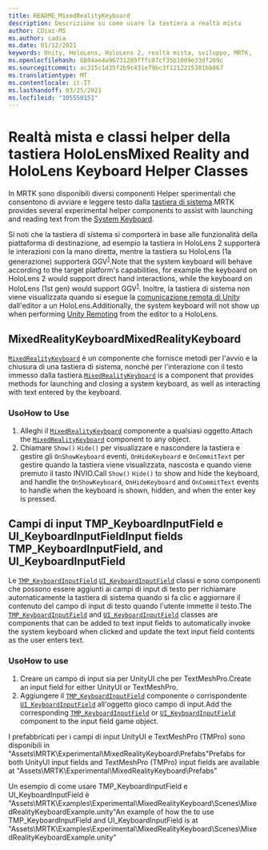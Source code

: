 ```yaml
---
title: README_MixedRealityKeyboard
description: Descrizione su come usare la tastiera a realtà mista
author: CDiaz-MS
ms.author: cadia
ms.date: 01/12/2021
keywords: Unity, HoloLens, HoloLens 2, realtà mista, sviluppo, MRTK,
ms.openlocfilehash: 6884ae4a96731289fffc87cf35b1009e33df269c
ms.sourcegitcommit: ac315c1d35f2b9c431e79bc3f1212215301bb867
ms.translationtype: MT
ms.contentlocale: it-IT
ms.lasthandoff: 03/25/2021
ms.locfileid: "105550151"
---
```

# <a name="mixed-reality-and-hololens-keyboard-helper-classes"></a><span data-ttu-id="a7f0f-104">Realtà mista e classi helper della tastiera HoloLens</span><span class="sxs-lookup"><span data-stu-id="a7f0f-104">Mixed Reality and HoloLens Keyboard Helper Classes</span></span>

<span data-ttu-id="a7f0f-105">In MRTK sono disponibili diversi componenti Helper sperimentali che consentono di avviare e leggere testo dalla [tastiera di sistema](../ux-building-blocks/system-keyboard.md).</span><span class="sxs-lookup"><span data-stu-id="a7f0f-105">MRTK provides several experimental helper components to assist with launching and reading text from the [System Keyboard](../ux-building-blocks/system-keyboard.md).</span></span>

<span data-ttu-id="a7f0f-106">Si noti che la tastiera di sistema si comporterà in base alle funzionalità della piattaforma di destinazione, ad esempio la tastiera in HoloLens 2 supporterà le interazioni con la mano diretta, mentre la tastiera su HoloLens (1a generazione) supporterà GGV<sup>[1](/windows/mixed-reality/gaze)</sup>.</span><span class="sxs-lookup"><span data-stu-id="a7f0f-106">Note that the system keyboard will behave according to the target platform's capabilities, for example the keyboard on HoloLens 2 would support direct hand interactions, while the keyboard on HoloLens (1st gen) would support GGV<sup>[1](/windows/mixed-reality/gaze)</sup>.</span></span> <span data-ttu-id="a7f0f-107">Inoltre, la tastiera di sistema non viene visualizzata quando si esegue la [comunicazione remota di Unity](../tools/holographic-remoting.md) dall'editor a un HoloLens.</span><span class="sxs-lookup"><span data-stu-id="a7f0f-107">Additionally, the system keyboard will not show up when performing [Unity Remoting](../tools/holographic-remoting.md) from the editor to a HoloLens.</span></span>

## <a name="mixedrealitykeyboard"></a><span data-ttu-id="a7f0f-108">MixedRealityKeyboard</span><span class="sxs-lookup"><span data-stu-id="a7f0f-108">MixedRealityKeyboard</span></span>

<span data-ttu-id="a7f0f-109">[`MixedRealityKeyboard`](xref:Microsoft.MixedReality.Toolkit.Experimental.UI.MixedRealityKeyboard) è un componente che fornisce metodi per l'avvio e la chiusura di una tastiera di sistema, nonché per l'interazione con il testo immesso dalla tastiera.</span><span class="sxs-lookup"><span data-stu-id="a7f0f-109">[`MixedRealityKeyboard`](xref:Microsoft.MixedReality.Toolkit.Experimental.UI.MixedRealityKeyboard) is a component that provides methods for launching and closing a system keyboard, as well as interacting with text entered by the keyboard.</span></span>  

### <a name="how-to-use"></a><span data-ttu-id="a7f0f-110">Uso</span><span class="sxs-lookup"><span data-stu-id="a7f0f-110">How to Use</span></span>

1. <span data-ttu-id="a7f0f-111">Alleghi il [`MixedRealityKeyboard`](xref:Microsoft.MixedReality.Toolkit.Experimental.UI.MixedRealityKeyboard) componente a qualsiasi oggetto.</span><span class="sxs-lookup"><span data-stu-id="a7f0f-111">Attach the [`MixedRealityKeyboard`](xref:Microsoft.MixedReality.Toolkit.Experimental.UI.MixedRealityKeyboard) component to any object.</span></span>
2. <span data-ttu-id="a7f0f-112">Chiamare `Show()` `Hide()` per visualizzare e nascondere la tastiera e gestire gli `OnShowKeyboard` eventi, `OnHideKeyboard` e `OnCommitText` per gestire quando la tastiera viene visualizzata, nascosta e quando viene premuto il tasto INVIO.</span><span class="sxs-lookup"><span data-stu-id="a7f0f-112">Call `Show()` `Hide()` to show and hide the keyboard, and handle the `OnShowKeyboard`, `OnHideKeyboard` and `OnCommitText` events to handle when the keyboard is shown, hidden, and when the enter key is pressed.</span></span>

## <a name="input-fields-tmp_keyboardinputfield-and-ui_keyboardinputfield"></a><span data-ttu-id="a7f0f-113">Campi di input TMP_KeyboardInputField e UI_KeyboardInputField</span><span class="sxs-lookup"><span data-stu-id="a7f0f-113">Input fields TMP_KeyboardInputField, and UI_KeyboardInputField</span></span>

<span data-ttu-id="a7f0f-114">Le [`TMP_KeyboardInputField`](xref:Microsoft.MixedReality.Toolkit.Experimental.UI.TMP_KeyboardInputField) [`UI_KeyboardInputField`](xref:Microsoft.MixedReality.Toolkit.Experimental.UI.UI_KeyboardInputField) classi e sono componenti che possono essere aggiunti ai campi di input di testo per richiamare automaticamente la tastiera di sistema quando si fa clic e aggiornare il contenuto del campo di input di testo quando l'utente immette il testo.</span><span class="sxs-lookup"><span data-stu-id="a7f0f-114">The [`TMP_KeyboardInputField`](xref:Microsoft.MixedReality.Toolkit.Experimental.UI.TMP_KeyboardInputField) and [`UI_KeyboardInputField`](xref:Microsoft.MixedReality.Toolkit.Experimental.UI.UI_KeyboardInputField) classes are components that can be added to text input fields to automatically invoke the system keyboard when clicked and update the text input field contents as the user enters text.</span></span>

### <a name="how-to-use"></a><span data-ttu-id="a7f0f-115">Uso</span><span class="sxs-lookup"><span data-stu-id="a7f0f-115">How to use</span></span>

1. <span data-ttu-id="a7f0f-116">Creare un campo di input sia per UnityUI che per TextMeshPro.</span><span class="sxs-lookup"><span data-stu-id="a7f0f-116">Create an input field for either UnityUI or TextMeshPro.</span></span>
2. <span data-ttu-id="a7f0f-117">Aggiungere il [`TMP_KeyboardInputField`](xref:Microsoft.MixedReality.Toolkit.Experimental.UI.TMP_KeyboardInputField) componente o corrispondente [`UI_KeyboardInputField`](xref:Microsoft.MixedReality.Toolkit.Experimental.UI.UI_KeyboardInputField) all'oggetto gioco campo di input.</span><span class="sxs-lookup"><span data-stu-id="a7f0f-117">Add the corresponding [`TMP_KeyboardInputField`](xref:Microsoft.MixedReality.Toolkit.Experimental.UI.TMP_KeyboardInputField) or [`UI_KeyboardInputField`](xref:Microsoft.MixedReality.Toolkit.Experimental.UI.UI_KeyboardInputField) component to the input field game object.</span></span>

<span data-ttu-id="a7f0f-118">I prefabbricati per i campi di input UnityUI e TextMeshPro (TMPro) sono disponibili in "Assets\MRTK\Experimental\MixedRealityKeyboard\Prefabs"</span><span class="sxs-lookup"><span data-stu-id="a7f0f-118">Prefabs for both UnityUI input fields and TextMeshPro (TMPro) input fields are available at "Assets\MRTK\Experimental\MixedRealityKeyboard\Prefabs"</span></span>

<span data-ttu-id="a7f0f-119">Un esempio di come usare TMP_KeyboardInputField e UI_KeyboardInputField è "Assets\MRTK\Examples\Experimental\MixedRealityKeyboard\Scenes\MixedRealityKeyboardExample.unity"</span><span class="sxs-lookup"><span data-stu-id="a7f0f-119">An example of how the to use TMP_KeyboardInputField and UI_KeyboardInputField is at "Assets\MRTK\Examples\Experimental\MixedRealityKeyboard\Scenes\MixedRealityKeyboardExample.unity"</span></span>